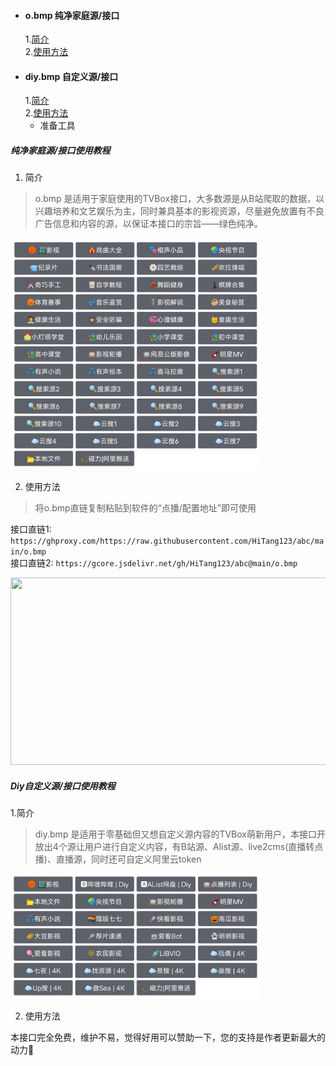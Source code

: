 * #### o.bmp 纯净家庭源/接口
  1.<a href="#o1">简介</a>  
  2.<a href="#o2">使用方法</a>
* #### diy.bmp 自定义源/接口
  1.<a href="#o3">简介</a>  
  2.<a href="#o4">使用方法</a>
    - 准备工具

##### 纯净家庭源/接口使用教程
1. <a id="o1">简介</a>
> o.bmp 是适用于家庭使用的TVBox接口，大多数源是从B站爬取的数据，以兴趣培养和文艺娱乐为主，同时兼具基本的影视资源，尽量避免放置有不良广告信息和内容的源，以保证本接口的宗旨——绿色纯净。  
<img src="https://raw.githubusercontent.com/HiTang123/abc/main/o家庭源概览.png" style="width:400px;height:370px;" />

2. <a id="o2">使用方法</a>  
> 将o.bmp直链复制粘贴到软件的“点播/配置地址”即可使用

接口直链1: `https://ghproxy.com/https://raw.githubusercontent.com/HiTang123/abc/main/o.bmp`                           
接口直链2: `https://gcore.jsdelivr.net/gh/HiTang123/abc@main/o.bmp`

<img src="https://agit.ai/cacifer/xyz/raw/branch/master/img/%e7%a4%ba%e4%be%8b.jpg" style="width:600px;height:300px;" />  

##### Diy自定义源/接口使用教程
1.<a id="o3">简介</a>  
> diy.bmp 是适用于零基础但又想自定义源内容的TVBox萌新用户，本接口开放出4个源让用户进行自定义内容，有B站源、Alist源、live2cms(直播转点播)、直播源，同时还可自定义阿里云token
<img src="https://raw.githubusercontent.com/HiTang123/abc/main/diy源概览.png" style="width:400px;height:200px;" />

2. <a id="o4">使用方法</a>




本接口完全免费，维护不易，觉得好用可以赞助一下，您的支持是作者更新最大的动力🌹

